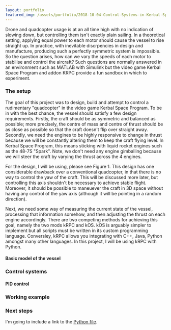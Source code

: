 ```yaml
---
layout: portfolio
featured_img: /assets/portfolio/2018-10-04-Control-Systems-in-Kerbal-Space-Program/jeb.png
---
```

Drone and quadcopter usage is at an all time high with no indication of slowing down, but controlling them isn't exactly plain sailing. In a theoretical setting, applying equal power to each motor should cause the vessel to rise straight up. In practice, with inevitable discrpencies in design and manufacture, producing such a perfectly symmetric system is impossible. So the question arises, how can we vary the speeds of each motor to stabilise and control the aircraft? Such questions are normally answered in an environment such as MATLAB with Simulink but the video game Kerbal Space Program and addon KRPC provide a fun sandbox in which to experiment.
<!--more-->

### The setup

The goal of this project was to design, build and attempt to control a rudimentary "quadcopter" in the video game Kerbal Space Program. To be in with the best chance, the vessel should satisfy a few design requirements. Firstly, the craft should be as symmetric and balanced as possible; more precisely, the centre of mass and centre of thrust should be as close as possible so that the craft doesn't flip over straight away. Secondly, we need the engines to be highly responsive to change in thrust because we will be constantly altering them to keep the craft flying level. In Kerbal Space Program, this means sticking with liquid rocket engines such as the 48-7S "Spark". Note, we don't need any engine gimballing because we will steer the craft by varying the thrust across the 4 engines.

For the design, I will be using, please see Figure 1. This design has one considerable drawback over a conventional quadcopter, in that there is no way to control the yaw of the craft. This will be discussed more later, but controlling this axis shouldn't be necessary to achieve stable flight. Moreover, it should be possible to maneuever the craft in 3D space without having any control of the yaw axis (although it will be pointing in a random direction).

Next, we need some way of measuring the current state of the vessel, processing that information somehow, and then adjusting the thrust on each engine accordingly. There are two competing methods for achieving this goal, namely the two mods kRPC and kOS. kOS is arguably simpler to implement but all scripts must be written in its custom programming language. Conversley, kRPC allows you integrating with C++, Java, Python amongst many other languages. In this project, I will be using kRPC with Python.

#### Basic model of the vessel



### Control systems

#### PID control

### Working example

### Next steps

I'm going to include a link to the [Python file](/assets/portfolio/2018-10-04-Control-Systems-in-Kerbal-Space-Program/pid_control.py).

